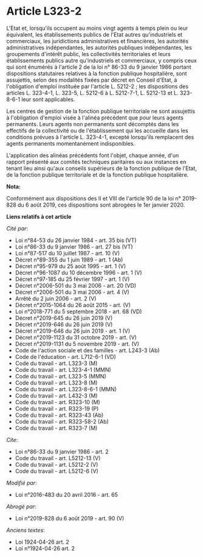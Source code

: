# Article L323-2

L'Etat et, lorsqu'ils occupent au moins vingt agents à temps plein ou leur équivalent, les établissements publics de l'Etat
autres qu'industriels et commerciaux, les juridictions administratives et financières, les autorités administratives
indépendantes, les autorités publiques indépendantes, les groupements d'intérêt public, les collectivités territoriales et
leurs établissements publics autre qu'industriels et commerciaux, y compris ceux qui sont énumérés à l'article 2 de la loi n°
86-33 du 9 janvier 1986 portant dispositions statutaires relatives à la fonction publique hospitalière, sont assujettis,
selon des modalités fixées par décret en Conseil d'Etat, à l'obligation d'emploi instituée par l'article L. 5212-2 ; les
dispositions des articles L. 323-4-1, L. 323-5, L. 5212-6 à L. 5212-7-1, L. 5212-13 et L. 323-8-6-1 leur sont applicables. 

Les centres de gestion de la fonction publique territoriale ne sont assujettis à l'obligation d'emploi visée à l'alinéa
précédent que pour leurs agents permanents. Leurs agents non permanents sont décomptés dans les effectifs de la collectivité
ou de l'établissement qui les accueille dans les conditions prévues à l'article L. 323-4-1, excepté lorsqu'ils remplacent des
agents permanents momentanément indisponibles. 

L'application des alinéas précédents font l'objet, chaque année, d'un rapport présenté aux comités techniques paritaires ou
aux instances en tenant lieu ainsi qu'aux conseils supérieurs de la fonction publique de l'Etat, de la fonction publique
territoriale et de la fonction publique hospitalière.

**Nota:**

Conformément aux dispositions des II et VIII de l'article 90 de la loi n° 2019-828 du 6 août 2019, ces dispositions sont
abrogées le 1er janvier 2020.

**Liens relatifs à cet article**

_Cité par_:

  - Loi n°84-53 du 26 janvier 1984 - art. 35 bis (VT)
  - Loi n°86-33 du 9 janvier 1986 - art. 27 bis (VT)
  - Loi n°87-517 du 10 juillet 1987 - art. 10 (V)
  - Décret n°89-355 du 1 juin 1989 - art. 1 (Ab)
  - Décret n°95-979 du 25 août 1995 - art. 1 (V)
  - Décret n°96-1087 du 10 décembre 1996 - art. 1 (V)
  - Décret n°97-185 du 25 février 1997 - art. 1 (V)
  - Décret n°2006-501 du 3 mai 2006 - art. 20 (VD)
  - Décret n°2006-501 du 3 mai 2006 - art. 4 (V)
  - Arrêté du 2 juin 2006 - art. 2 (V)
  - Décret n°2015-1064 du 26 août 2015 - art. (V)
  - Loi n°2018-771 du 5 septembre 2018 - art. 68 (VD)
  - Décret n°2019-645 du 26 juin 2019 (V)
  - Décret n°2019-646 du 26 juin 2019 (V)
  - Décret n°2019-646 du 26 juin 2019 - art. 1 (V)
  - Décret n°2019-1123 du 31 octobre 2019 - art. (V)
  - Décret n°2019-1131 du 5 novembre 2019 - art. (V)
  - Code de l'action sociale et des familles - art. L243-3 (Ab)
  - Code de l'éducation - art. L712-6-1 (VD)
  - Code du travail - art. L323-3 (M)
  - Code du travail - art. L323-4-1 (MMN)
  - Code du travail - art. L323-5 (MMN)
  - Code du travail - art. L323-8 (M)
  - Code du travail - art. L323-8-6-1 (MMN)
  - Code du travail - art. L432-3 (M)
  - Code du travail - art. R323-10 (M)
  - Code du travail - art. R323-19 (P)
  - Code du travail - art. R323-43 (Ab)
  - Code du travail - art. R323-58-2 (Ab)
  - Code du travail - art. R323-7 (M)

_Cite_:

  - Loi n°86-33 du 9 janvier 1986 - art. 2
  - Code du travail - art. L5212-13 (V)
  - Code du travail - art. L5212-2 (V)
  - Code du travail - art. L5212-6 (V)

_Modifié par_:

  - Loi n°2016-483 du 20 avril 2016 - art. 65

_Abrogé par_:

  - Loi n°2019-828 du 6 août 2019 - art. 90 (V)

_Anciens textes_:

  - Loi  1924-04-26 art. 2
  - Loi n°1924-04-26 art. 2
